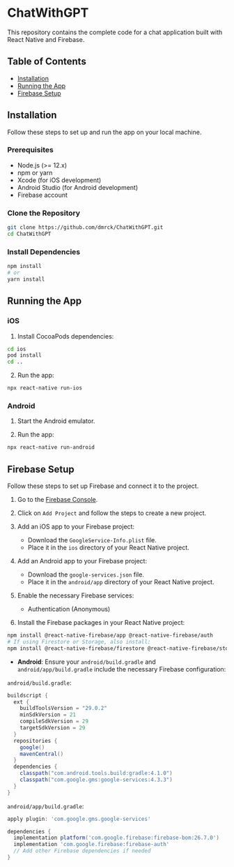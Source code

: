 
# ChatWithGPT

This repository contains the complete code for a chat application built with React Native and Firebase.

## Table of Contents

- [Installation](#installation)
- [Running the App](#running-the-app)
- [Firebase Setup](#firebase-setup)

## Installation

Follow these steps to set up and run the app on your local machine.

### Prerequisites

- Node.js (>= 12.x)
- npm or yarn
- Xcode (for iOS development)
- Android Studio (for Android development)
- Firebase account

### Clone the Repository

```bash
git clone https://github.com/dmrck/ChatWithGPT.git
cd ChatWithGPT
```

### Install Dependencies

```bash
npm install
# or
yarn install
```

## Running the App

### iOS

1. Install CocoaPods dependencies:

```bash
cd ios
pod install
cd ..
```

2. Run the app:

```bash
npx react-native run-ios
```

### Android

1. Start the Android emulator.

2. Run the app:

```bash
npx react-native run-android
```

## Firebase Setup

Follow these steps to set up Firebase and connect it to the project.

1. Go to the [Firebase Console](https://console.firebase.google.com/).

2. Click on `Add Project` and follow the steps to create a new project.

3. Add an iOS app to your Firebase project:
    - Download the `GoogleService-Info.plist` file.
    - Place it in the `ios` directory of your React Native project.

4. Add an Android app to your Firebase project:
    - Download the `google-services.json` file.
    - Place it in the `android/app` directory of your React Native project.

5. Enable the necessary Firebase services:
    - Authentication (Anonymous)

6. Install the Firebase packages in your React Native project:

```bash
npm install @react-native-firebase/app @react-native-firebase/auth
# If using Firestore or Storage, also install:
npm install @react-native-firebase/firestore @react-native-firebase/storage
```


- **Android**: Ensure your `android/build.gradle` and `android/app/build.gradle` include the necessary Firebase configuration:

`android/build.gradle`:

```gradle
buildscript {
  ext {
    buildToolsVersion = "29.0.2"
    minSdkVersion = 21
    compileSdkVersion = 29
    targetSdkVersion = 29
  }
  repositories {
    google()
    mavenCentral()
  }
  dependencies {
    classpath("com.android.tools.build:gradle:4.1.0")
    classpath("com.google.gms:google-services:4.3.3")
  }
}
```

`android/app/build.gradle`:

```gradle
apply plugin: 'com.google.gms.google-services'

dependencies {
  implementation platform('com.google.firebase:firebase-bom:26.7.0')
  implementation 'com.google.firebase:firebase-auth'
  // Add other Firebase dependencies if needed
}
```

